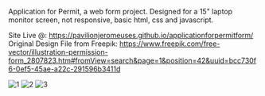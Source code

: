 Application for Permit, a web form project. Designed for a 15" laptop monitor screen, not responsive, basic html, css and javascript.

Site Live @: https://pavilionjeromeuses.github.io/applicationforpermitform/
Original Design File from Freepik: https://www.freepik.com/free-vector/illustration-permission-form_2807823.htm#fromView=search&page=1&position=42&uuid=bcc730f6-0ef5-45ae-a22c-291596b3411d

![1](https://github.com/pavilionjeromeuses/applicationforpermitform/assets/155218546/aea8701d-f30c-478d-a7b4-dadc20c3bb2f)
![2](https://github.com/pavilionjeromeuses/applicationforpermitform/assets/155218546/101d4e87-1ab2-48b2-9bcc-039848555a7b)
![3](https://github.com/pavilionjeromeuses/applicationforpermitform/assets/155218546/b77812e5-2695-4664-bf0f-3d0187e81cd6)
